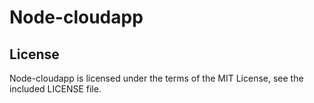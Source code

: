 Node-cloudapp
===

License
-------

Node-cloudapp is licensed under the terms of the MIT License, see the included LICENSE file.

